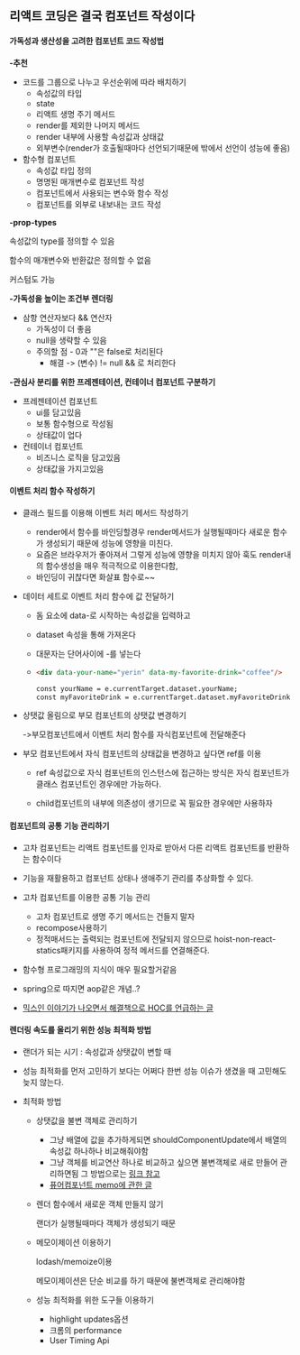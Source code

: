 ## 리액트 코딩은 결국 컴포넌트 작성이다

#### 가독성과 생산성을 고려한 컴포넌트 코드 작성법

**-추천**

* 코드를 그룹으로 나누고 우선순위에 따라 배치하기
  * 속성값의 타입
  * state
  * 리액트 생명 주기 메서드
  * render를 제외한 나머지 메서드
  * render 내부에 사용할 속성값과 상태값
  * 외부변수(render가 호출될때마다 선언되기때문에 밖에서 선언이 성능에 좋음)
* 함수형 컴포넌트
  * 속성값 타입 정의
  * 명명된 매개변수로 컴포넌트 작성
  * 컴포넌트에서 사용되는 변수와 함수 작성
  * 컴포넌트를 외부로 내보내는 코드 작성



**-prop-types**

속성값의 type를 정의할 수 있음

함수의 매개변수와 반환값은 정의할 수 없음

커스텀도 가능



**-가독성을 높이는 조건부 렌더링**

* 삼항 연산자보다 && 연산자
  * 가독성이 더 좋음
  * null을 생략할 수 있음
  * 주의할 점 - 0과 ""은 false로 처리된다
    * 해결 -> (변수) != null && 로 처리한다



**-관심사 분리를 위한 프레젠테이션, 컨테이너 컴포넌트 구분하기**

* 프레젠테이션 컴포넌트
  * ui를 담고있음
  * 보통 함수형으로 작성됨
  * 상태값이 업다
* 컨테이너 컴포넌트
  * 비즈니스 로직을 담고있음
  * 상태값을 가지고있음





#### 이벤트 처리 함수 작성하기

* 클래스 필드를 이용해 이벤트 처리 메서드 작성하기

  * render에서 함수를 바인딩할경우 render메서드가 실행될때마다 새로운 함수가 생성되기 때문에 성능에 영향을 미친다.
  * 요즘은 브라우저가 좋아져서 그렇게 성능에 영향을 미치지 않아 훅도 render내의 함수생성을 매우 적극적으로 이용한다함,
  * 바인딩이 귀찮다면 화살표 함수로~~

* 데이터 세트로 이벤트 처리 함수에 값 전달하기

  * 돔 요소에 data-로 시작하는 속성값을 입력하고

  * dataset 속성을 통해 가져온다

  * 대문자는 단어사이에 -를 넣는다

  * ```html + json
    <div data-your-name="yerin" data-my-favorite-drink="coffee"/>
    
    const yourName = e.currentTarget.dataset.yourName;
    const myFavoriteDrink = e.currentTarget.dataset.myFavoriteDrink
    ```

* 상탯값 올림으로 부모 컴포넌트의 상탯값 변경하기

  ->부모컴포넌트에서 이벤트 처리 함수를 자식컴포넌트에 전달해준다

* 부모 컴포넌트에서 자식 컴포넌트의 상태값을 변경하고 싶다면 ref를 이용

  * ref 속성값으로 자식 컴포넌트의 인스턴스에 접근하는 방식은 자식 컴포넌트가 클래스 컴포넌트인 경우에만 가능하다.

  * child컴포넌트의 내부에 의존성이 생기므로 꼭 필요한 경우에만 사용하자





#### 컴포넌트의 공통 기능 관리하기

* 고차 컴포넌트는 리액트 컴포넌트를 인자로 받아서 다른 리액트 컴포넌트를 반환하는 함수이다
* 기능을 재활용하고 컴포넌트 상태나 생애주기 관리를 추상화할 수 있다.

* 고차 컴포넌트를 이용한 공통 기능 관리
  * 고차 컴포넌트로 생명 주기 메서드는 건들지 말자
  * recompose사용하기
  * 정적매서드는 출력되는 컴포넌트에 전달되지 않으므로 hoist-non-react-statics패키지를 사용하여 정적 메서드를 연결해준다.

* 함수형 프로그래밍의 지식이 매우 필요할거같음

* spring으로 따지면 aop같은 개념..?

* [믹스인 이야기가 나오면서 해결책으로 HOC를 언급하는 글](https://itmining.tistory.com/124)

  



#### 렌더링 속도를 올리기 위한 성능 최적화 방법

* 랜더가 되는 시기 : 속성값과 상탯값이 변할 때

* 성능 최적화를 먼저 고민하기 보다는 어쩌다 한번 성능 이슈가 생겼을 때 고민해도 늦지 않는다.

* 최적화 방법

  * 상탯값을 불변 객체로 관리하기

    * 그냥 배열에 값을 추가하게되면 shouldComponentUpdate에서 배열의 속성값 하나하나 비교해줘야함
    * 그냥 객체를 비교연산 하나로 비교하고 싶으면 불변객체로 새로 만들어 관리하면됨 그 방법으로는 [링크 참고]([https://medium.com/@ljs0705/react-state%EA%B0%80-%EB%B6%88%EB%B3%80%EC%9D%B4%EC%96%B4%EC%95%BC-%ED%95%98%EB%8A%94-%EC%9D%B4%EC%9C%A0-ec2bf09c1021](https://medium.com/@ljs0705/react-state가-불변이어야-하는-이유-ec2bf09c1021))
    * [퓨어컴포넌트 memo에 관한 글](https://engineering.huiseoul.com/react-16-6-new-features-memo-lazy-etc-452c78ace739)

  * 렌더 함수에서 새로운 객체 만들지 않기

    랜더가 실행될때마다 객체가 생성되기 때문

  * 메모이제이션 이용하기

    lodash/memoize이용

    메모이제이션은 단순 비교를 하기 때문에 불변객체로 관리해야함

  * 성능 최적화를 위한 도구들 이용하기

    * highlight updates옵션
    * 크롬의 performance
    * User Timing Api
